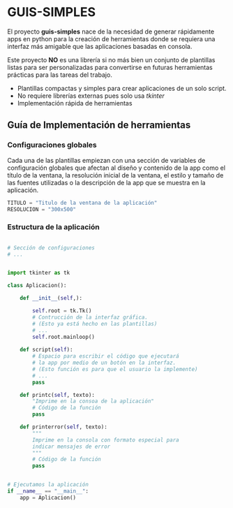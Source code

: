 # GUIS-SIMPLES
El proyecto **guis-simples**  nace de la necesidad de generar rápidamente apps en python para la creación de herramientas donde se requiera una interfaz más amigable que las aplicaciones basadas en consola.

Este proyecto **NO** es una librería si no más bien un conjunto de plantillas listas para ser personalizadas para convertirse en futuras herramientas prácticas para las tareas del trabajo.

* Plantillas compactas y simples para crear aplicaciones de un solo script.
* No requiere librerías externas pues solo usa *tkinter* 
* Implementación rápida de herramientas



## Guía de Implementación de herramientas

### Configuraciones globales
Cada una de las plantillas empiezan con una sección de variables de configuración globales que afectan al diseño y contenido de la app como el título de la ventana, la resolución inicial de la ventana, el estilo y tamaño de las fuentes utilizadas o la descripción de la app que se muestra en la aplicación.

``` py
TITULO = "Titulo de la ventana de la aplicación"
RESOLUCION = "300x500"
```

### Estructura de la aplicación

``` py

# Sección de configuraciones
# ...


import tkinter as tk

class Aplicacion():

    def __init__(self,):

        self.root = tk.Tk()
        # Contrucción de la interfaz gráfica.
        # (Esto ya está hecho en las plantillas)
        # ...
        self.root.mainloop()
        
    def script(self):
        # Espacio para escribir el código que ejecutará
        # la app por medio de un botón en la interfaz.
        # (Esto función es para que el usuario la implemente)
        # ...
        pass

    def printc(self, texto):
        "Imprime en la consoa de la aplicación"
        # Código de la función
        pass

    def printerror(self, texto):
        """
        Imprime en la consola con formato especial para
        indicar mensajes de error
        """
        # Código de la función
        pass


# Ejecutamos la aplicación
if __name__ == "__main__":
    app = Aplicacion()
```

